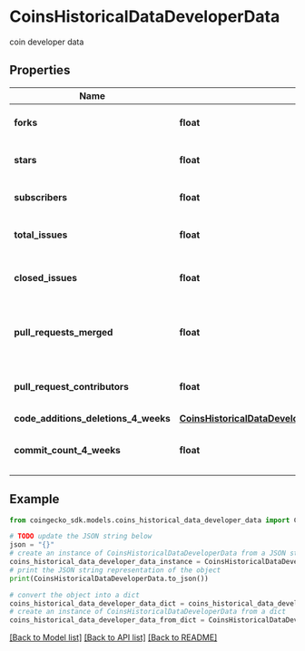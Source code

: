 # CoinsHistoricalDataDeveloperData

coin developer data

## Properties

Name | Type | Description | Notes
------------ | ------------- | ------------- | -------------
**forks** | **float** | coin repository forks | [optional] 
**stars** | **float** | coin repository stars | [optional] 
**subscribers** | **float** | coin repository subscribers | [optional] 
**total_issues** | **float** | coin repository total issues | [optional] 
**closed_issues** | **float** | coin repository closed issues | [optional] 
**pull_requests_merged** | **float** | coin repository pull requests merged | [optional] 
**pull_request_contributors** | **float** | coin repository pull request contributors | [optional] 
**code_additions_deletions_4_weeks** | [**CoinsHistoricalDataDeveloperDataCodeAdditionsDeletions4Weeks**](CoinsHistoricalDataDeveloperDataCodeAdditionsDeletions4Weeks.md) |  | [optional] 
**commit_count_4_weeks** | **float** | coin commit count 4 weeks | [optional] 

## Example

```python
from coingecko_sdk.models.coins_historical_data_developer_data import CoinsHistoricalDataDeveloperData

# TODO update the JSON string below
json = "{}"
# create an instance of CoinsHistoricalDataDeveloperData from a JSON string
coins_historical_data_developer_data_instance = CoinsHistoricalDataDeveloperData.from_json(json)
# print the JSON string representation of the object
print(CoinsHistoricalDataDeveloperData.to_json())

# convert the object into a dict
coins_historical_data_developer_data_dict = coins_historical_data_developer_data_instance.to_dict()
# create an instance of CoinsHistoricalDataDeveloperData from a dict
coins_historical_data_developer_data_from_dict = CoinsHistoricalDataDeveloperData.from_dict(coins_historical_data_developer_data_dict)
```
[[Back to Model list]](../README.md#documentation-for-models) [[Back to API list]](../README.md#documentation-for-api-endpoints) [[Back to README]](../README.md)


